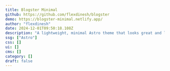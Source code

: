 ```yaml
---
title: Blogster Minimal
github: https://github.com/flexdinesh/blogster
demo: https://blogster-minimal.netlify.app/
author: "flexdinesh"
date: 2024-12-01T09:50:18.108Z
description: "A lightweight, minimal Astro theme that looks great and loads fast."
ssg: ["Astro"]
css: []
ui: []
cms: []
category: []
draft: false
---
```

